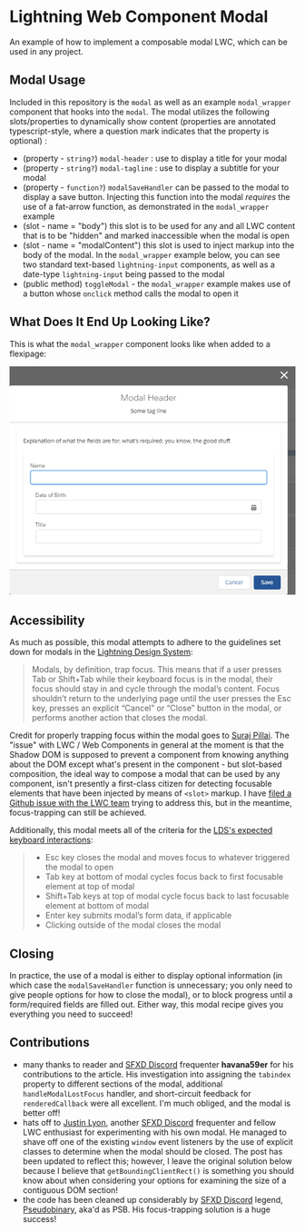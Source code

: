 # Lightning Web Component Modal

An example of how to implement a composable modal LWC, which can be used in any project.

## Modal Usage

Included in this repository is the `modal` as well as an example `modal_wrapper` component that hooks into the `modal`. The modal utilizes the following slots/properties to dynamically show content (properties are annotated typescript-style, where a question mark indicates that the property is optional) :

-   (property - `string?`) `modal-header` : use to display a title for your modal
-   (property - `string?`) `modal-tagline` : use to display a subtitle for your modal
-   (property - `function?`) `modalSaveHandler` can be passed to the modal to display a save button. Injecting this function into the modal _requires_ the use of a fat-arrow function, as demonstrated in the `modal_wrapper` example
-   (slot - name = "body") this slot is to be used for any and all LWC content that is to be "hidden" and marked inaccessible when the modal is open
-   (slot - name = "modalContent") this slot is used to inject markup into the body of the modal. In the `modal_wrapper` example below, you can see two standard text-based `lightning-input` components, as well as a date-type `lightning-input` being passed to the modal
-   (public method) `toggleModal` - the `modal_wrapper` example makes use of a button whose `onclick` method calls the modal to open it

## What Does It End Up Looking Like?

This is what the `modal_wrapper` component looks like when added to a flexipage:

![Modal example](./lwc-modal-example.png)

## Accessibility

As much as possible, this modal attempts to adhere to the guidelines set down for modals in the [Lightning Design System](https://www.lightningdesignsystem.com/components/modals/#Accessibility):

> Modals, by definition, trap focus. This means that if a user presses Tab or Shift+Tab while their keyboard focus is in the modal, their focus should stay in and cycle through the modal’s content. Focus shouldn’t return to the underlying page until the user presses the Esc key, presses an explicit “Cancel” or “Close” button in the modal, or performs another action that closes the modal.

Credit for properly trapping focus within the modal goes to [Suraj Pillai](https://github.com/surajp). The "issue" with LWC / Web Components in general at the moment is that the Shadow DOM is supposed to prevent a component from knowing anything about the DOM except what's present in the component - but slot-based composition, the ideal way to compose a modal that can be used by any component, isn't presently a first-class citizen for detecting focusable elements that have been injected by means of `<slot>` markup. I have [filed a Github issue with the LWC team](https://github.com/salesforce/lwc/issues/1923) trying to address this, but in the meantime, focus-trapping can still be achieved.

Additionally, this modal meets all of the criteria for the [LDS's expected keyboard interactions](https://www.lightningdesignsystem.com/components/modals/#Expected-keyboard-interactions):

> -   Esc key closes the modal and moves focus to whatever triggered the modal to open
> -   Tab key at bottom of modal cycles focus back to first focusable element at top of modal
> -   Shift+Tab keys at top of modal cycle focus back to last focusable element at bottom of modal
> -   Enter key submits modal’s form data, if applicable
> -   Clicking outside of the modal closes the modal

## Closing

In practice, the use of a modal is either to display optional information (in which case the `modalSaveHandler` function is unnecessary; you only need to give people options for how to close the modal), or to block progress until a form/required fields are filled out. Either way, this modal recipe gives you everything you need to succeed!

## Contributions

-   many thanks to reader and [SFXD Discord](https://discord.gg/xaM5cYq) frequenter **havana59er** for his contributions to the article. His investigation into assigning the `tabindex` property to different sections of the modal, additional `handleModalLostFocus` handler, and short-circuit feedback for `renderedCallback` were all excellent. I'm much obliged, and the modal is better off!
-   hats off to [Justin Lyon](https://github.com/jlyon87), another [SFXD Discord](https://discord.gg/xaM5cYq) frequenter and fellow LWC enthusiast for experimenting with his own modal. He managed to shave off one of the existing `window` event listeners by the use of explicit classes to determine when the modal should be closed. The post has been updated to reflect this; however, I leave the original solution below because I believe that `getBoundingClientRect()` is something you should know about when considering your options for examining the size of a contiguous DOM section!
-   the code has been cleaned up considerably by [SFXD Discord](https://discord.gg/xaM5cYq) legend, [Pseudobinary](https://github.com/surajp), aka'd as PSB. His focus-trapping solution is a huge success!
